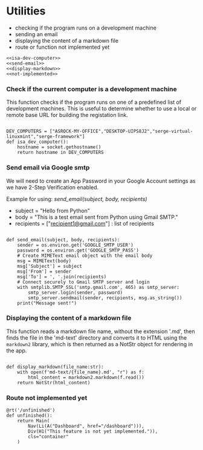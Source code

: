 # Utilities

- checking if the program runs on a development machine
- sending an email
- displaying the content of a markdown file
- route or function not implemented yet

``` {.python #utilities-md}
<<isa-dev-computer>>
<<send-email>>
<<display-markdown>>
<<not-implemented>>
```

### Check if the current computer is a development machine

This function checks if the program runs on one of a predefined list of development machines. This is useful to determine whether to use a local or remote base URL for building the registation link.

``` {.python #isa-dev-computer}

DEV_COMPUTERS = ["ASROCK-MY-OFFICE","DESKTOP-UIPS8J2","serge-virtual-linuxmint","serge-framework"]
def isa_dev_computer():
    hostname = socket.gethostname()
    return hostname in DEV_COMPUTERS
```

### Send email via Google smtp

We will need to create an App Password in your Google Account settings as we have 2-Step Verification enabled.

Example for using: *send_email(subject, body, recipients)*

- subject = "Hello from Python"
- body = "This is a test email sent from Python using Gmail SMTP."
- recipients = ["recipient1@gmail.com"]  : list of recipients 

``` {.python #send-email}

def send_email(subject, body, recipients):
    sender = os.environ.get('GOOGLE_SMTP_USER') 
    password = os.environ.get('GOOGLE_SMTP_PASS')
    # Create MIMEText email object with the email body
    msg = MIMEText(body)
    msg['Subject'] = subject
    msg['From'] = sender
    msg['To'] = ', '.join(recipients)
    # Connect securely to Gmail SMTP server and login
    with smtplib.SMTP_SSL('smtp.gmail.com', 465) as smtp_server:
        smtp_server.login(sender, password)
        smtp_server.sendmail(sender, recipients, msg.as_string())
    print("Message sent!")
```

### Displaying the content of a markdown file

This function reads a markdown file name, without the extension '.md', then finds the file in the 'md-text' directory and converts it to HTML using the `markdown2` library, which is then returned as a NotStr object for rendering in the app.

``` {.python #display-markdown}

def display_markdown(file_name:str):
    with open(f'md-text/{file_name}.md', "r") as f:
        html_content = markdown2.markdown(f.read())
    return NotStr(html_content)
```

### Route not implemented yet

``` {.python #not-implemented}
@rt('/unfinished')
def unfinished():
    return Main(
        Nav(Li(A("Dashboard", href="/dashboard"))),
        Div(H1("This feature is not yet implemented.")),
        cls="container"
    )
```


